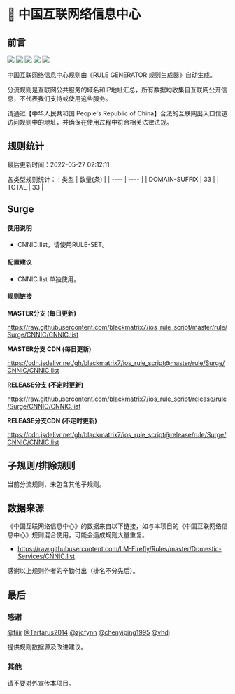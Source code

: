 # 🧸 中国互联网络信息中心

## 前言

![](https://shields.io/badge/-移除重复规则-ff69b4) ![](https://shields.io/badge/-DOMAIN与DOMAIN--SUFFIX合并-green) ![](https://shields.io/badge/-DOMAIN--SUFFIX间合并-critical) ![](https://shields.io/badge/-DOMAIN--SUFFIX与DOMAIN--KEYWORD合并-blue) ![](https://shields.io/badge/-IP--CIDR(6)合并-blueviolet) 

中国互联网络信息中心规则由《RULE GENERATOR 规则生成器》自动生成。

分流规则是互联网公共服务的域名和IP地址汇总，所有数据均收集自互联网公开信息，不代表我们支持或使用这些服务。

请通过【中华人民共和国 People's Republic of China】合法的互联网出入口信道访问规则中的地址，并确保在使用过程中符合相关法律法规。

## 规则统计

最后更新时间：2022-05-27 02:12:11

各类型规则统计：
| 类型 | 数量(条)  | 
| ---- | ----  |
| DOMAIN-SUFFIX | 33  | 
| TOTAL | 33  | 


## Surge 

#### 使用说明
- CNNIC.list，请使用RULE-SET。

#### 配置建议
- CNNIC.list 单独使用。

#### 规则链接
**MASTER分支 (每日更新)**

https://raw.githubusercontent.com/blackmatrix7/ios_rule_script/master/rule/Surge/CNNIC/CNNIC.list

**MASTER分支 CDN (每日更新)**

https://cdn.jsdelivr.net/gh/blackmatrix7/ios_rule_script@master/rule/Surge/CNNIC/CNNIC.list

**RELEASE分支 (不定时更新)**

https://raw.githubusercontent.com/blackmatrix7/ios_rule_script/release/rule/Surge/CNNIC/CNNIC.list

**RELEASE分支CDN (不定时更新)**

https://cdn.jsdelivr.net/gh/blackmatrix7/ios_rule_script@release/rule/Surge/CNNIC/CNNIC.list

## 子规则/排除规则


当前分流规则，未包含其他子规则。

## 数据来源

《中国互联网络信息中心》的数据来自以下链接，如与本项目的《中国互联网络信息中心》规则混合使用，可能会造成规则大量重复。

- https://raw.githubusercontent.com/LM-Firefly/Rules/master/Domestic-Services/CNNIC.list


感谢以上规则作者的辛勤付出（排名不分先后）。

## 最后

### 感谢

[@fiiir](https://github.com/fiiir) [@Tartarus2014](https://github.com/Tartarus2014) [@zjcfynn](https://github.com/zjcfynn) [@chenyiping1995](https://github.com/chenyiping1995) [@vhdj](https://github.com/vhdj)

提供规则数据源及改进建议。

### 其他

请不要对外宣传本项目。